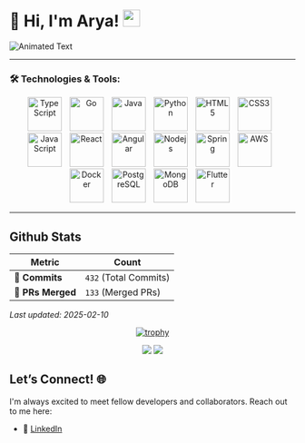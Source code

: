 # 🌟 **Hi, I'm Arya!** <img src="https://media.giphy.com/media/hvRJCLFzcasrR4ia7z/giphy.gif" width="30px">

![Animated Text](https://readme-typing-svg.herokuapp.com?font=Fira+Code&size=22&duration=4000&pause=1000&color=F78A19&width=500&lines=Full-Stack+Developer+%7C+Problem+Solver;Passionate+Coder+%7C+Tech+Enthusiast;Building+Awesome+Things+with+Code)

---

### 🛠️ Technologies & Tools:
<div align="center">
  <img src="https://cdn.jsdelivr.net/gh/devicons/devicon@latest/icons/typescript/typescript-original.svg" alt="TypeScript" width="60" height="60" style="margin-right: 10px; animation: bounce 2s infinite;"/>   
  <img src="https://cdn.jsdelivr.net/gh/devicons/devicon@latest/icons/go/go-original-wordmark.svg" alt="Go" width="60" height="60" style="margin-right: 10px; animation: bounce 2s infinite;"/>
  <img src="https://cdn.jsdelivr.net/gh/devicons/devicon@latest/icons/java/java-original-wordmark.svg" alt="Java" width="60" height="60" style="margin-right: 10px; animation: bounce 2s infinite;"/>
  <img src="https://cdn.jsdelivr.net/gh/devicons/devicon@latest/icons/python/python-original.svg" alt="Python" width="60" height="60" style="margin-right: 10px; animation: bounce 2s infinite;"/>         
  <img src="https://cdn.jsdelivr.net/gh/devicons/devicon/icons/html5/html5-original-wordmark.svg" alt="HTML5" width="60" height="60" style="margin-right: 10px; animation: bounce 2s infinite;">
  <img src="https://cdn.jsdelivr.net/gh/devicons/devicon/icons/css3/css3-original-wordmark.svg" alt="CSS3" width="60" height="60" style="margin-right: 10px; animation: bounce 2s infinite;">
  <img src="https://cdn.jsdelivr.net/gh/devicons/devicon/icons/javascript/javascript-original.svg" alt="JavaScript" width="60" height="60" style="margin-right: 10px; animation: bounce 2s infinite;">
  <img src="https://cdn.jsdelivr.net/gh/devicons/devicon/icons/react/react-original.svg" alt="React" width="60" height="60" style="margin-right: 10px; animation: bounce 2s infinite;">
  <img src="https://cdn.jsdelivr.net/gh/devicons/devicon@latest/icons/angular/angular-original.svg" alt="Angular" width="60" height="60" style="margin-right: 10px; animation: bounce 2s infinite;"/>
  <img src="https://cdn.jsdelivr.net/gh/devicons/devicon@latest/icons/nodejs/nodejs-original-wordmark.svg" alt="Nodejs" width="60" height="60" style="margin-right: 10px; animation: bounce 2s infinite;"/>
  <img src="https://cdn.jsdelivr.net/gh/devicons/devicon@latest/icons/spring/spring-original.svg" alt="Spring" width="60" height="60" style="margin-right: 10px; animation: bounce 2s infinite;" />           
  <img src="https://cdn.jsdelivr.net/gh/devicons/devicon@latest/icons/amazonwebservices/amazonwebservices-original-wordmark.svg" alt="AWS" width="60" height="60" style="margin-right: 10px; animation: bounce 2s infinite;"/>
  <img src="https://cdn.jsdelivr.net/gh/devicons/devicon@latest/icons/docker/docker-original-wordmark.svg" alt="Docker" width="60" height="60" style="margin-right: 10px; animation: bounce 2s infinite;"/>            
  <img src="https://cdn.jsdelivr.net/gh/devicons/devicon@latest/icons/postgresql/postgresql-plain-wordmark.svg" alt="PostgreSQL" width="60" height="60" style="margin-right: 10px; animation: bounce 2s infinite;"/>         
  <img src="https://cdn.jsdelivr.net/gh/devicons/devicon@latest/icons/mongodb/mongodb-plain-wordmark.svg" alt="MongoDB" width="60" height="60" style="margin-right: 10px; animation: bounce 2s infinite;"/>
  <img src="https://cdn.jsdelivr.net/gh/devicons/devicon@latest/icons/flutter/flutter-original.svg" alt="Flutter" width="60" height="60" style="margin-right: 10px; animation: bounce 2s infinite;"/>                  
</div>

---

## Github Stats

| **Metric**      | **Count**           |
|------------------|---------------------|
| 🌟 **Commits**   | `432` (Total Commits)|🌟 **Commits**   | `432` (Total Commits) |
| 🔗 **PRs Merged**       | `133` (Merged PRs)|🔗 **PRs Merged**       | `133` (Merged PRs)    |

_Last updated: 2025-02-10 <!-- Add dynamic date here -->_

<div align="center">

[![trophy](https://github-profile-trophy.vercel.app/?username=Aryakoste&title=-Stars,-Followers,-Issues,-Reviews&theme=radical&no-frame=true)](https://github.com/ryo-ma/github-profile-trophy)
 
![](http://github-profile-summary-cards.vercel.app/api/cards/repos-per-language?username=Aryakoste&theme=gotham)
![](http://github-profile-summary-cards.vercel.app/api/cards/most-commit-language?username=Aryakoste&theme=gotham) 

</div>

## Let’s Connect! 🌐

I'm always excited to meet fellow developers and collaborators. Reach out to me here:

- 💼 [LinkedIn](https://www.linkedin.com/in/arya-khochare-985027241/)  

